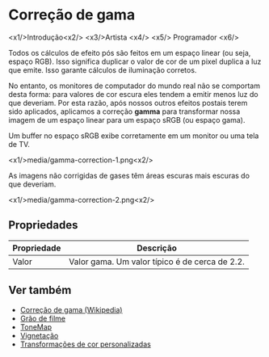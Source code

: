 # Correção de gama

<x1\/>Introdução<x2\/>
<x3\/>Artista <x4\/>
<x5\/> Programador <x6\/>

Todos os cálculos de efeito pós são feitos em um espaço linear (ou seja, espaço RGB). Isso significa duplicar o valor de cor de um pixel duplica a luz que emite. Isso garante cálculos de iluminação corretos.

No entanto, os monitores de computador do mundo real não se comportam desta forma: para valores de cor escura eles tendem a emitir menos luz do que deveriam. Por esta razão, após nossos outros efeitos postais terem sido aplicados, aplicamos a correção **gamma** para transformar nossa imagem de um espaço linear para um espaço sRGB (ou espaço gama).

Um buffer no espaço sRGB exibe corretamente em um monitor ou uma tela de TV.

<x1\/>media\/gamma-correction-1.png<x2\/>

As imagens não corrigidas de gases têm áreas escuras mais escuras do que deveriam.

<x1\/>media\/gamma-correction-2.png<x2\/>

## Propriedades

| Propriedade | Descrição |
| -------- | ----------------------------------------------- |
| Valor | Valor gama. Um valor típico é de cerca de 2.2. |

## Ver também

* [Correção de gama (Wikipedia)](http://en.wikipedia.org/wiki/Gamma_correction)
* [Grão de filme](film-grain.md)
* [ToneMap](tonemap.md)
* [Vignetação](vignetting.md)
* [Transformações de cor personalizadas](custom-color-transforms.md)